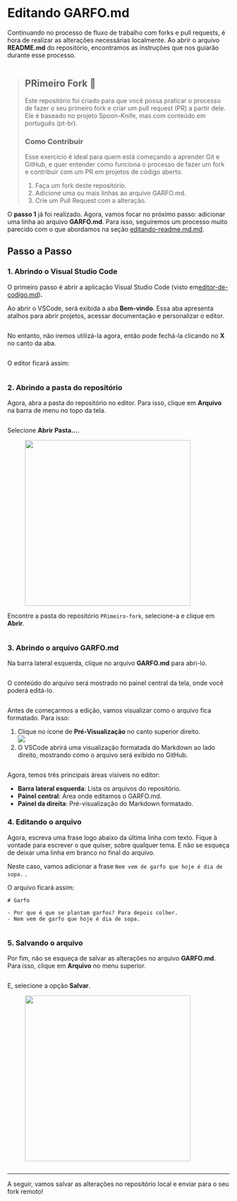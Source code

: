 # Editando GARFO.md

Continuando no processo de fluxo de trabalho com forks e pull requests, é hora de realizar as alterações necessárias localmente. Ao abrir o arquivo **README.md** do repositório, encontramos as instruções que nos guiarão durante esse processo.

<figure><img src="../../.gitbook/assets/172 editando GARFO.md.png" alt=""><figcaption></figcaption></figure>

> ## PRimeiro Fork 🍴
>
> Este repositório foi criado para que você possa praticar o processo de fazer o seu primeiro fork e criar um pull request (PR) a partir dele. Ele é baseado no projeto Spoon-Knife, mas com conteúdo em português (pt-br).
>
> ### Como Contribuir
>
> Esse exercício é ideal para quem está começando a aprender Git e GitHub, e quer entender como funciona o processo de fazer um fork e contribuir com um PR em projetos de código aberto.
>
> 1. Faça um fork deste repositório.
> 2. Adicione uma ou mais linhas ao arquivo GARFO.md.
> 3. Crie um Pull Request com a alteração.

O **passo 1** já foi realizado. Agora, vamos focar no próximo passo: adicionar uma linha ao arquivo **GARFO.md**. Para isso, seguiremos um processo muito parecido com o que abordamos na seção [editando-readme.md.md](../../9.-git-remoto/github-interagindo-com-o-repositorio-remoto-hello-world/alterando-hello-world-localmente/editando-readme.md.md "mention").

## Passo a Passo

### 1. Abrindo o Visual Studio Code

O primeiro passo é abrir a aplicação Visual Studio Code (visto em[editor-de-codigo.md](../../9.-git-remoto/github-interagindo-com-o-repositorio-remoto-hello-world/alterando-hello-world-localmente/editor-de-codigo.md "mention"))**.**

Ao abrir o VSCode, será exibida a aba **Bem-vindo**. Essa aba apresenta atalhos para abrir projetos, acessar documentação e personalizar o editor.&#x20;

<figure><img src="../../.gitbook/assets/52_ VsCode pg principal (1).png" alt=""><figcaption></figcaption></figure>

No entanto, não iremos utilizá-la agora, então pode fechá-la clicando no **X** no canto da aba.

<figure><img src="../../.gitbook/assets/image (101).png" alt=""><figcaption></figcaption></figure>

O editor ficará assim:

<figure><img src="../../.gitbook/assets/53_ VsCode.png" alt=""><figcaption></figcaption></figure>

### 2. Abrindo a pasta do repositório

Agora, abra a pasta do repositório no editor. Para isso, clique em **Arquivo** na barra de menu no topo da tela.

<figure><img src="../../.gitbook/assets/menu.png" alt=""><figcaption></figcaption></figure>

Selecione **Abrir Pasta...**.

<figure><img src="../../.gitbook/assets/image (99).png" alt="" width="375"><figcaption></figcaption></figure>

Encontre a pasta do repositório `PRimeiro-fork`, selecione-a e clique em **Abrir**.

<figure><img src="../../.gitbook/assets/173 editando GARFO.md 2.png" alt=""><figcaption></figcaption></figure>

### 3. Abrindo o arquivo GARFO.md

Na barra lateral esquerda, clique no arquivo **GARFO.md** para abri-lo.

<figure><img src="../../.gitbook/assets/174 editando GARFO.md 3 (1).png" alt=""><figcaption></figcaption></figure>

O conteúdo do arquivo será mostrado no painel central da tela, onde você poderá editá-lo.

<figure><img src="../../.gitbook/assets/175 editando GARFO.md 4.png" alt=""><figcaption></figcaption></figure>

Antes de começarmos a edição, vamos visualizar como o arquivo fica formatado. Para isso:

1. Clique no ícone de **Pré-Visualização** no canto superior direito.\
   ![](<../../.gitbook/assets/image (90).png>)
2. O VSCode abrirá uma visualização formatada do Markdown ao lado direito, mostrando como o arquivo será exibido no GitHub.

<figure><img src="../../.gitbook/assets/176 editando GARFO.md 5.png" alt=""><figcaption></figcaption></figure>

Agora, temos três principais áreas visíveis no editor:

* **Barra lateral esquerda**: Lista os arquivos do repositório.
* **Painel central**: Área onde editamos o GARFO.md.
* **Painel da direita**: Pré-visualização do Markdown formatado.

### 4. Editando o arquivo

Agora, escreva uma frase logo abaixo da última linha com texto. Fique à vontade para escrever o que quiser, sobre qualquer tema. E não se esqueça de deixar uma linha em branco no final do arquivo.

Neste caso, vamos adicionar a frase `Nem vem de garfo que hoje é dia de sopa.` .

O arquivo ficará assim:

```
# Garfo

- Por que é que se plantam garfos? Para depois colher.
- Nem vem de garfo que hoje é dia de sopa.

```

<figure><img src="../../.gitbook/assets/177 editando GARFO.md 6 (1).png" alt=""><figcaption></figcaption></figure>

### 5. Salvando o arquivo

Por fim, não se esqueça de salvar as alterações no arquivo **GARFO.md**. Para isso, clique em **Arquivo** no menu superior.

<figure><img src="../../.gitbook/assets/menu.png" alt=""><figcaption></figcaption></figure>

E, selecione a opção **Salvar**.

<figure><img src="../../.gitbook/assets/image (100).png" alt="" width="375"><figcaption></figcaption></figure>

<figure><img src="../../.gitbook/assets/178 editando GARFO.md 7.png" alt=""><figcaption></figcaption></figure>

***

A seguir, vamos salvar as alterações no repositório local e enviar para o seu fork remoto!

